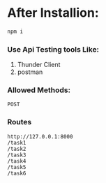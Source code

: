 # After Installion:

```powershell
npm i
```

### Use Api Testing tools Like:

1. Thunder Client
2. postman

### Allowed Methods:

```
POST
```

### Routes

```
http://127.0.0.1:8000
/task1
/task2
/task3
/task4
/task5
/task6
```
